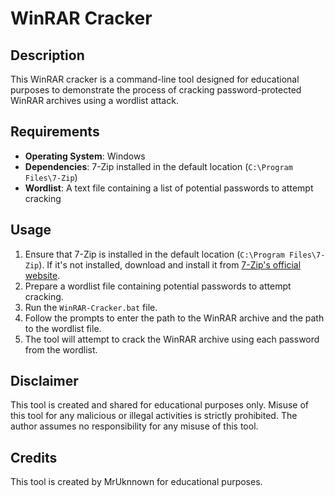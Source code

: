 # WinRAR Cracker

## Description
This WinRAR cracker is a command-line tool designed for educational purposes to demonstrate the process of cracking password-protected WinRAR archives using a wordlist attack.

## Requirements
- **Operating System**: Windows
- **Dependencies**: 7-Zip installed in the default location (`C:\Program Files\7-Zip`)
- **Wordlist**: A text file containing a list of potential passwords to attempt cracking

## Usage
1. Ensure that 7-Zip is installed in the default location (`C:\Program Files\7-Zip`). If it's not installed, download and install it from [7-Zip's official website](https://www.7-zip.org/).
2. Prepare a wordlist file containing potential passwords to attempt cracking.
3. Run the `WinRAR-Cracker.bat` file.
4. Follow the prompts to enter the path to the WinRAR archive and the path to the wordlist file.
5. The tool will attempt to crack the WinRAR archive using each password from the wordlist.

## Disclaimer
This tool is created and shared for educational purposes only. Misuse of this tool for any malicious or illegal activities is strictly prohibited. The author assumes no responsibility for any misuse of this tool.

## Credits
This tool is created by MrUknnown for educational purposes.

